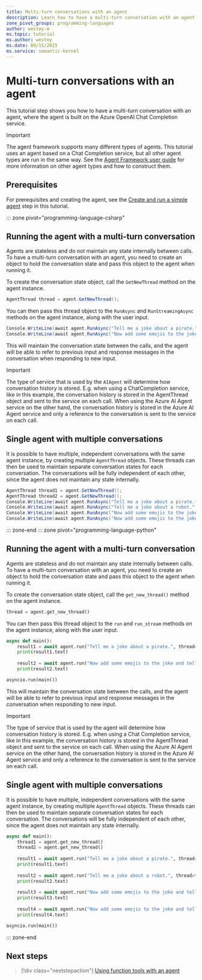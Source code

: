 ```yaml
---
title: Multi-turn conversations with an agent
description: Learn how to have a multi-turn conversation with an agent
zone_pivot_groups: programming-languages
author: westey-m
ms.topic: tutorial
ms.author: westey
ms.date: 09/15/2025
ms.service: semantic-kernel
---
```


# Multi-turn conversations with an agent

This tutorial step shows you how to have a multi-turn conversation with an agent, where the agent is built on the Azure OpenAI Chat Completion service.

> [!IMPORTANT]
> The agent framework supports many different types of agents. This tutorial uses an agent based on a Chat Completion service, but all other agent types are run in the same way. See the [Agent Framework user guide](../../user-guide/overview.md) for more information on other agent types and how to construct them.

## Prerequisites

For prerequisites and creating the agent, see the [Create and run a simple agent](./run-agent.md) step in this tutorial.

::: zone pivot="programming-language-csharp"

## Running the agent with a multi-turn conversation

Agents are stateless and do not maintain any state internally between calls.
To have a multi-turn conversation with an agent, you need to create an object to hold the conversation state and pass this object to the agent when running it.

To create the conversation state object, call the `GetNewThread` method on the agent instance.

```csharp
AgentThread thread = agent.GetNewThread();
```

You can then pass this thread object to the `RunAsync` and `RunStreamingAsync` methods on the agent instance, along with the user input.

```csharp
Console.WriteLine(await agent.RunAsync("Tell me a joke about a pirate.", thread));
Console.WriteLine(await agent.RunAsync("Now add some emojis to the joke and tell it in the voice of a pirate's parrot.", thread));
```

This will maintain the conversation state between the calls, and the agent will be able to refer to previous input and response messages in the conversation when responding to new input.

> [!IMPORTANT]
> The type of service that is used by the `AIAgent` will determine how conversation history is stored. E.g. when using a ChatCompletion service, like in this example, the conversation history is stored in the AgentThread object and sent to the service on each call. When using the Azure AI Agent service on the other hand, the conversation history is stored in the Azure AI Agent service and only a reference to the conversation is sent to the service on each call.

## Single agent with multiple conversations

It is possible to have multiple, independent conversations with the same agent instance, by creating multiple `AgentThread` objects.
These threads can then be used to maintain separate conversation states for each conversation.
The conversations will be fully independent of each other, since the agent does not maintain any state internally.

```csharp
AgentThread thread1 = agent.GetNewThread();
AgentThread thread2 = agent.GetNewThread();
Console.WriteLine(await agent.RunAsync("Tell me a joke about a pirate.", thread1));
Console.WriteLine(await agent.RunAsync("Tell me a joke about a robot.", thread2));
Console.WriteLine(await agent.RunAsync("Now add some emojis to the joke and tell it in the voice of a pirate's parrot.", thread1));
Console.WriteLine(await agent.RunAsync("Now add some emojis to the joke and tell it in the voice of a robot.", thread2));
```

::: zone-end
::: zone pivot="programming-language-python"

## Running the agent with a multi-turn conversation

Agents are stateless and do not maintain any state internally between calls.
To have a multi-turn conversation with an agent, you need to create an object to hold the conversation state and pass this object to the agent when running it.

To create the conversation state object, call the `get_new_thread()` method on the agent instance.

```python
thread = agent.get_new_thread()
```

You can then pass this thread object to the `run` and `run_stream` methods on the agent instance, along with the user input.

```python
async def main():
    result1 = await agent.run("Tell me a joke about a pirate.", thread=thread)
    print(result1.text)
    
    result2 = await agent.run("Now add some emojis to the joke and tell it in the voice of a pirate's parrot.", thread=thread)
    print(result2.text)

asyncio.run(main())
```

This will maintain the conversation state between the calls, and the agent will be able to refer to previous input and response messages in the conversation when responding to new input.

> [!IMPORTANT]
> The type of service that is used by the agent will determine how conversation history is stored. E.g. when using a Chat Completion service, like in this example, the conversation history is stored in the AgentThread object and sent to the service on each call. When using the Azure AI Agent service on the other hand, the conversation history is stored in the Azure AI Agent service and only a reference to the conversation is sent to the service on each call.

## Single agent with multiple conversations

It is possible to have multiple, independent conversations with the same agent instance, by creating multiple `AgentThread` objects.
These threads can then be used to maintain separate conversation states for each conversation.
The conversations will be fully independent of each other, since the agent does not maintain any state internally.

```python
async def main():
    thread1 = agent.get_new_thread()
    thread2 = agent.get_new_thread()
    
    result1 = await agent.run("Tell me a joke about a pirate.", thread=thread1)
    print(result1.text)
    
    result2 = await agent.run("Tell me a joke about a robot.", thread=thread2)
    print(result2.text)
    
    result3 = await agent.run("Now add some emojis to the joke and tell it in the voice of a pirate's parrot.", thread=thread1)
    print(result3.text)
    
    result4 = await agent.run("Now add some emojis to the joke and tell it in the voice of a robot.", thread=thread2)
    print(result4.text)

asyncio.run(main())
```

::: zone-end

## Next steps

> [!div class="nextstepaction"]
> [Using function tools with an agent](./function-tools.md)